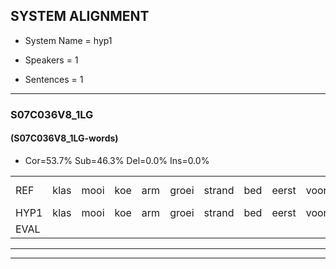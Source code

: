 
## SYSTEM ALIGNMENT

- System Name = hyp1

- Speakers = 1

- Sentences = 1

---

### S07C036V8_1LG

#### (S07C036V8_1LG-words)

- Cor=53.7%	Sub=46.3%	Del=0.0%	Ins=0.0%

|  |  |  |  |  |  |  |  |  |  |  |  |  |  |  |  |  |  |  |  |  |  |  |  |  |  |  |  |  |  |  |  |  |  |  |  |  |  |  |  |  |  |
|:--- |:---:|:---:|:---:|:---:|:---:|:---:|:---:|:---:|:---:|:---:|:---:|:---:|:---:|:---:|:---:|:---:|:---:|:---:|:---:|:---:|:---:|:---:|:---:|:---:|:---:|:---:|:---:|:---:|:---:|:---:|:---:|:---:|:---:|:---:|:---:|:---:|:---:|:---:|:---:|:---:|:---:|
| REF | klas | mooi | koe | arm | groei | strand | bed | eerst | voor | draai | sjaal | herfst | duur | straat | leeuw | clown | clown | hoek | krant | hout | vriend | gauw | chips | groen | feest | reis | jas | huis | paard | vijf | muts | nieuw | kind | bang | oog | zacht | schoen | plas | neus | knoop | plank*(blank) |
| HYP1 | klas | mooi | koe | arm | groei | strand | bed | eerst | voor | drai | ciaal | herfst | du | straat | leew | kloon | kloon | hoek | knt | kat | vind | gau | chips | schoen | feest | rijs | jas | hus | paart | vijf | moet | ni | kind | dan | oog | zacht | schoen | plas | neus | kloop | blangrijk |
| EVAL |  |  |  |  |  |  |  |  |  | S | S |  | S |  | S | S | S |  | S | S | S | S |  | S |  | S |  | S | S |  | S | S |  | S |  |  |  |  |  | S | S |
---

---
